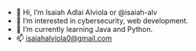 - 👋 Hi, I’m Isaiah Adlai Alviola or @isaiah-alv
- 👀 I’m interested in cybersecurity, web development. 
- 🌱 I’m currently learning Java and Python.
- 📫 isaiahalviola0@gmail.com 

<!---
isaiah-alv/isaiah-alv is a ✨ special ✨ repository because its `README.md` (this file) appears on your GitHub profile.
You can click the Preview link to take a look at your changes.
--->
